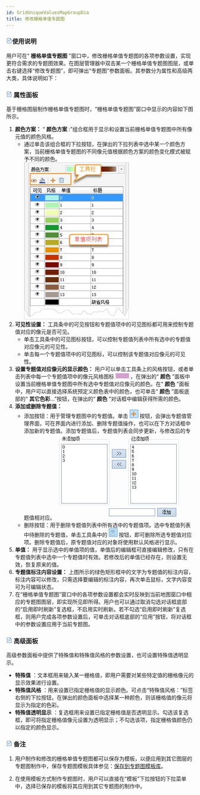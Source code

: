 ```yaml
---
id: GridUniqueValuesMapGroupDia
title: 修改栅格单值专题图
---
```

### ![](../../img/read.gif)使用说明

用户可在“ **栅格单值专题图**
”窗口中，修改栅格单值专题图的各项参数设置，实现更符合需求的专题图效果。在图层管理器中双击某一个栅格单值专题图图层，或单击右键选择“修改专题图”，即可弹出“专题图”参数面板。其参数分为属性和高级两大类，具体说明如下：

### ![](../../img/read.gif) 属性面板

基于栅格图层制作栅格单值专题图时，“栅格单值专题图”窗口中显示的内容如下图所示。

1. **颜色方案：** “ **颜色方案** :”组合框用于显示和设置当前栅格单值专题图中所有像元值的颜色风格。
      * 通过单击该组合框的下拉按钮，在弹出的下拉列表中选中某一个颜色方案，当前栅格单值专题图的不同像元值根据颜色方案的颜色变化模式被赋予不同的颜色。  
![](img/GridUniqueValuesMapGroupDia1.png)  
1. **可见性设置：** 工具条中的可见按钮和专题值项中的可见图标都可用来控制专题值对应的像元是否可见。
    * 单击工具条中的可见图标按钮，可以控制专题值列表中所有选中的专题值对应像元的可见性。
    * 单击每一个专题值项中的可见图标，可以控制该专题值对应像元的可见性。
2. **设置专题值对应像元的显示颜色：** 用户可以单击工具条上的风格按钮，或者单击列表中每一个专题值项中的像元风格图标 ![](img/PicStyle.png) ，在弹出的“ **颜色** ”面板中设置当前栅格单值专题图中所有选中专题值对应像元的颜色。在“ **颜色** ”面板中，用户可以直接选择系统预定义颜色表中的颜色，也可单击“ **颜色** ”面板底部的“ **其它色彩**...”按钮，在弹出的“ **颜色** ”对话框中编辑获得所需的颜色。
3. **添加或删除专题值：**
     * 添加按钮：用于管理专题图中的专题值。单击 ![](img/AddButton.png) 按钮，会弹出专题值管理界面，可在界面内进行添加、删除专题值操作，也可以在下方对话框中添加新的专题值。添加专题值后，专题值列表会同步更新，与修改后的专题值相对应。  ![](img/ManageGridUniqueValues.png)  
    * 删除按钮：用于删除专题值列表中所有选中的专题值项。选中专题值列表中待删除的专题值，单击工具条中的 ![](img/DelectButton.png) 按钮，即可删除所选专题值对应项。删除专题值后，原专题值对应的对象将使用默认风格进行显示。
4. **单值：** 用于显示选中的单值项的值，单值后的编辑框可直接编辑修改，只有在专题值列表中选中一个专题值时有效。若修改后的单值已经存在，则设置无效，恢复原来的值。
5. **专题值标注内容设置：** 上图所示的绿色矩形框中的文字为专题值的标注内容，标注内容可以修改，只需选择要编辑的标注内容，再次单击鼠标，文字内容变可为可编辑状态。
6. 在“栅格单值专题图”窗口中的各项参数设置都会实时反映到当前地图窗口中相应的专题图图层，即实现所见即所得。用户也可以通过取消勾选对话框底部的“启用即时刷新”复选框，不启用实时刷新。若不勾选“启用即时刷新”复选框，则用户完成各项参数设置后，可单击对话框底部的“应用”按钮，将对话框中的参数设置应用于当前专题图。 

### ![](../../img/read.gif) 高级面板

高级参数面板中提供了特殊值和特殊值风格的参数设置，也可设置特殊值透明显示。

  * **特殊值** ：文本框用来输入某一栅格值，即用户需要对某些特定值的栅格像元的显示效果进行设置。
  * **特殊值风格** ：用来设置已指定栅格值的显示颜色。可点击“特殊值风格：”标签右侧的下拉按钮，在弹出的颜色面板中选择某一种颜色，则该栅格值的像元将显示为指定的色彩。
  * **特殊值透明显示** ：复选框用来设置已指定栅格值是否透明显示。勾选该复选框，即可将指定栅格值像元设置为透明显示；不勾选该项，指定栅格值颜色仍以指定的颜色显示。

### ![](../../img/read.gif) 备注

1. 用户制作和修改的栅格单值专题图都可以保存为模板，以便应用到其它图层的专题图制作中，保存专题图模板具体参见：[保存到专题图模板库](../Methods/GURTheme2_SaveThemeTempl.htm)。

 2. 在使用模板方式制作专题图时，用户可以直接在“模板”下拉按钮的下拉菜单中，选择已保存的模板将其应用到其它专题图的制作中。